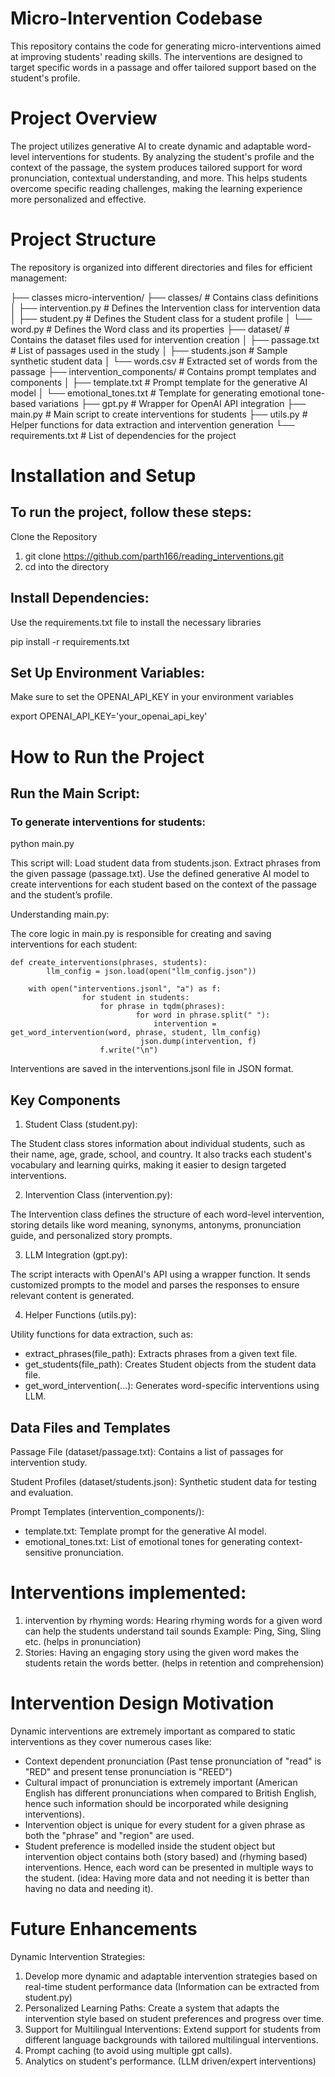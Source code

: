 # Micro-Intervention Codebase
This repository contains the code for generating micro-interventions aimed at improving students' reading skills. The interventions are designed to target specific words in a passage and offer tailored support based on the student's profile.

# Project Overview
The project utilizes generative AI to create dynamic and adaptable word-level interventions for students. By analyzing the student's profile and the context of the passage, the system produces tailored support for word pronunciation, contextual understanding, and more. This helps students overcome specific reading challenges, making the learning experience more personalized and effective.

# Project Structure
The repository is organized into different directories and files for efficient management:

├── classes
micro-intervention/
├── classes/                    # Contains class definitions
│   ├── intervention.py         # Defines the Intervention class for intervention data
│   ├── student.py              # Defines the Student class for a student profile
│   └── word.py                 # Defines the Word class and its properties
├── dataset/                    # Contains the dataset files used for intervention creation
│   ├── passage.txt             # List of passages used in the study
│   ├── students.json           # Sample synthetic student data
│   └── words.csv               # Extracted set of words from the passage
├── intervention_components/    # Contains prompt templates and components
│   ├── template.txt            # Prompt template for the generative AI model
│   └── emotional_tones.txt     # Template for generating emotional tone-based variations
├── gpt.py                      # Wrapper for OpenAI API integration
├── main.py                     # Main script to create interventions for students
├── utils.py                    # Helper functions for data extraction and intervention generation
└── requirements.txt            # List of dependencies for the project


# Installation and Setup

## To run the project, follow these steps:

Clone the Repository

1. git clone https://github.com/parth166/reading_interventions.git
2. cd into the directory

## Install Dependencies:

Use the requirements.txt file to install the necessary libraries

pip install -r requirements.txt

## Set Up Environment Variables:

Make sure to set the OPENAI_API_KEY in your environment variables

export OPENAI_API_KEY='your_openai_api_key'

# How to Run the Project

## Run the Main Script:

### To generate interventions for students:

python main.py

This script will:
Load student data from students.json.
Extract phrases from the given passage (passage.txt).
Use the defined generative AI model to create interventions for each student based on the context of the passage and the student’s profile.

Understanding main.py:

The core logic in main.py is responsible for creating and saving interventions for each student:

	def create_interventions(phrases, students):
    		llm_config = json.load(open("llm_config.json"))

		with open("interventions.jsonl", "a") as f:
        			for student in students:
            			for phrase in tqdm(phrases):
                				for word in phrase.split(" "):
                    				intervention = get_word_intervention(word, phrase, student, llm_config)
				                 json.dump(intervention, f)
						f.write("\n")

Interventions are saved in the interventions.jsonl file in JSON format.

## Key Components
1. Student Class (student.py):

The Student class stores information about individual students, such as their name, age, grade, school, and country. It also tracks each student's vocabulary and learning quirks, making it easier to design targeted interventions.

2. Intervention Class (intervention.py):

The Intervention class defines the structure of each word-level intervention, storing details like word meaning, synonyms, antonyms, pronunciation guide, and personalized story prompts.

3. LLM Integration (gpt.py):

The script interacts with OpenAI's API using a wrapper function. It sends customized prompts to the model and parses the responses to ensure relevant content is generated.

4. Helper Functions (utils.py):

Utility functions for data extraction, such as:
- extract_phrases(file_path): Extracts phrases from a given text file.
- get_students(file_path): Creates Student objects from the student data file.
- get_word_intervention(...): Generates word-specific interventions using LLM.

## Data Files and Templates
Passage File (dataset/passage.txt): Contains a list of passages for intervention study.

Student Profiles (dataset/students.json): Synthetic student data for testing and evaluation.

Prompt Templates (intervention_components/):
- template.txt: Template prompt for the generative AI model.
- emotional_tones.txt: List of emotional tones for generating context-sensitive pronunciation.

# Interventions implemented: 
1. intervention by rhyming words: Hearing rhyming words for a given word can help the students understand tail sounds Example: Ping, Sing, Sling etc. (helps in pronunciation)
2. Stories: Having an engaging story using the given word makes the students retain the words better. (helps in retention and comprehension)

# Intervention Design Motivation

Dynamic interventions are extremely important as compared to static interventions as they cover numerous cases like:
- Context dependent pronunciation (Past tense pronunciation of "read" is "RED" and present tense pronunciation is "REED")
- Cultural impact of pronunciation is extremely important (American English has different pronunciations when compared to British English, hence such information should be incorporated while designing interventions).
- Intervention object is unique for every student for a given phrase as both the "phrase" and "region" are used.
- Student preference is modelled inside the student object but intervention object contains both (story based) and (rhyming based) interventions. Hence, each word can be presented in multiple ways to the student. (idea: Having more data and not needing it is better than having no data and needing it).

# Future Enhancements

Dynamic Intervention Strategies:

1. Develop more dynamic and adaptable intervention strategies based on real-time student performance data (Information can be extracted from student.py)
2. Personalized Learning Paths: Create a system that adapts the intervention style based on student preferences and progress over time.
3. Support for Multilingual Interventions: Extend support for students from different language backgrounds with tailored multilingual interventions.
4. Prompt caching (to avoid using multiple gpt calls).
5. Analytics on student's performance. (LLM driven/expert interventions)


